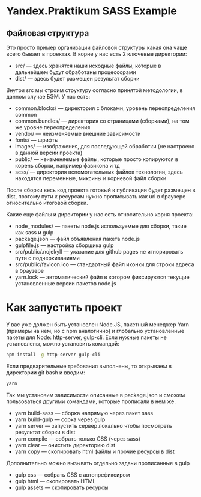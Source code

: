 # Yandex.Praktikum SASS Example

## Файловая структура
Это просто пример организации файловой структуры какая она чаще всего бывает в проектах. В корне у нас есть 2 ключевые директории:
- src/ — здесь хранятся наши исходные файлы, которые в дальнейшем будут обработаны процессорами
- dist/ — здесь будет размещен результат сборки

Внутри src мы строим структуру согласно принятой методологии, в данном случае БЭМ. У нас есть:
- common.blocks/ — директория с блоками, уровень переопределения common
- common.bundles/ — директория со страницами (сборками), на том же уровне переопределения
- vendor/ — неизменяемые внешние зависимости
- fonts/ — шрифты
- images/ — изображения, для последующей обработки (не настроено в данной версии проекта)
- public/ — неизменяемые файлы, которые просто копируются в корень сборки, например фавикона и тд
- scss/ — директория вспомогательных файлов технологии, здесь находятся переменные, миксины и корневой файл сборки

После сборки весь код проекта готовый к публикации будет размещен в dist, поэтому пути к ресурсам нужно прописывать как url в браузере относительно итоговой сборки.

Какие еще файлы и директории у нас есть относительно корня проекта:
- node_modules/ — пакеты node.js используемые для сборки, такие как sass и gulp
- package.json — файл объявления пакета node.js
- gulpfile.js — настройка сборщика gulp
- src/public/.nojekyll — указание для github pages не игнорировать пути с подчеркиваниями
- src/public/favicon.ico — стандартный файл иконки для строки адреса в браузере
- yarn.lock — автоматический файл в котором фиксируются текущие установленные версии пакетов node.js

# Как запустить проект
У вас уже должен быть установлен Node.JS, пакетный менеджер Yarn (примеры на нем, но с npm аналогично) и глобально установленные пакеты для Node: http-server, gulp-cli. Если нужные пакеты не установлены, можно установить командой:
```sh
npm install -g http-server gulp-cli
```
Если предварительные требования выполнены, то открываем в директории git bash и вводим:
```sh
yarn
```
Так мы установим зависимости описанные в package.json и сможем пользоваться другими командами, которые прописали в нем же.
- yarn build-sass — сборка напрямую через пакет sass
- yarn build-gulp — сорка через gulp
- yarn server — запустить сервер локально чтобы посмотреть результат сборки в dist
- yarn compile — собрать только CSS (через sass)
- yarn clear — очистить директорию dist
- yarn copy — скопировать html файлы и прочие ресурсы в dist

Дополнительно можно вызывать отдельно задачи прописанные в gulp
- gulp css — собрать CSS с автопрефиксиром
- gulp html — скопировать HTML
- gulp assets — скопировать ресурсы
